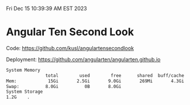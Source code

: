 Fri Dec 15 10:39:39 AM EST 2023

# Angular Ten Second Look

Code: https://github.com/kusl/angulartensecondlook

Deployment: https://github.com/angularten/angularten.github.io

```bash
System Memory
               total        used        free      shared  buff/cache   available
Mem:            15Gi       2.5Gi       9.0Gi       269Mi       4.3Gi        12Gi
Swap:          8.0Gi          0B       8.0Gi
System Storage
1.2G	.
```
